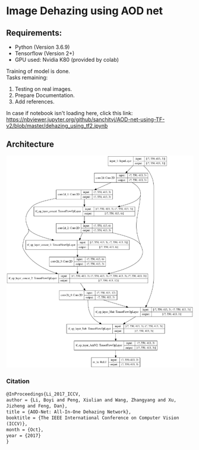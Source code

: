 # Image Dehazing using AOD net  

## Requirements:  
- Python (Version 3.6.9)
- Tensorflow (Version 2+)  
- GPU used: Nvidia K80 (provided by colab)  


Training of model is done.  
Tasks remaining:  
1. Testing on real images.
2. Prepare Documentation.
3. Add references.  
  
In case if notebook isn't loading here, click this link: https://nbviewer.jupyter.org/github/sanchitvj/AOD-net-using-TF-v2/blob/master/dehazing_using_tf2.ipynb   

## Architecture  
![AOD_architecture](AOD_architecture.png)  
  
### Citation

```
@InProceedings{Li_2017_ICCV,
author = {Li, Boyi and Peng, Xiulian and Wang, Zhangyang and Xu, Jizheng and Feng, Dan},
title = {AOD-Net: All-In-One Dehazing Network},
booktitle = {The IEEE International Conference on Computer Vision (ICCV)},
month = {Oct},
year = {2017}
}
```
